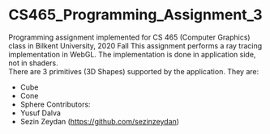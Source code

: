 # CS465_Programming_Assignment_3
Programming assignment implemented for CS 465 (Computer Graphics) class in Bilkent University, 2020 Fall
This assignment performs a ray tracing implementation in WebGL. The implementation is done in application side, not in shaders.<br>
There are 3 primitives (3D Shapes) supported by the application. They are:
- Cube
- Cone
- Sphere
Contributors:
- Yusuf Dalva
- Sezin Zeydan (https://github.com/sezinzeydan)
